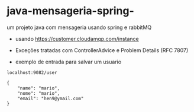 # java-mensageria-spring-
um projeto java com mensageria usando spring e rabbitMQ 

- usando https://customer.cloudamqp.com/instance

- Exceções  tratadas com ControllerAdvice e Problem Details (RFC 7807)
- exemplo de entrada para salvar um usuario 

```
localhost:9082/user
```

```
{
    "name": "mario",
    "nome": "mario",
    "email": "hen9@ymail.com"
}
```